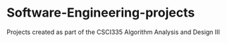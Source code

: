 # Software-Engineering-projects
Projects created as part of the CSCI335 Algorithm Analysis and Design III
